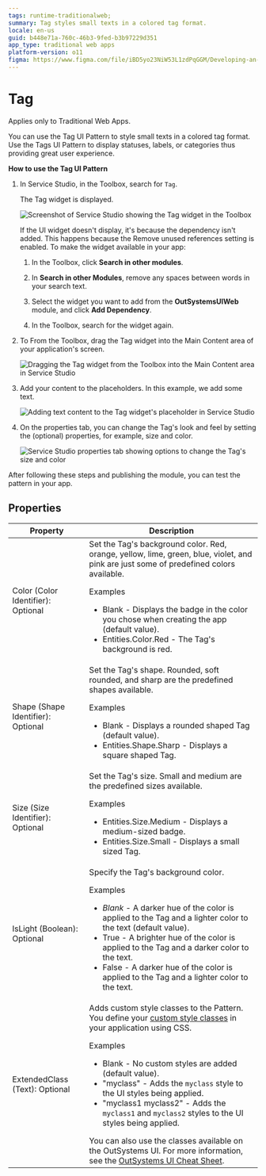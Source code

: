 ```yaml
---
tags: runtime-traditionalweb; 
summary: Tag styles small texts in a colored tag format.
locale: en-us
guid: b448e71a-760c-46b3-9fed-b3b97229d351
app_type: traditional web apps
platform-version: o11
figma: https://www.figma.com/file/iBD5yo23NiW53L1zdPqGGM/Developing-an-Application?type=design&node-id=226%3A0&mode=design&t=ANpsYvOCthr9AWot-1
---
```


# Tag

<div class="info" markdown="1">

Applies only to Traditional Web Apps.

</div>

You can use the Tag UI Pattern to style small texts in a colored tag format. Use the Tags UI Pattern to display statuses, labels, or categories thus providing great user experience.

**How to use the Tag UI Pattern**

1. In Service Studio, in the Toolbox, search for `Tag`.
  
    The Tag widget is displayed.

    ![Screenshot of Service Studio showing the Tag widget in the Toolbox](images/tag-1-ss.png "Service Studio Tag Widget")

    If the UI widget doesn't display, it's because the dependency isn't added. This happens because the Remove unused references setting is enabled. To make the widget available in your app:

    1. In the Toolbox, click **Search in other modules**.

    1. In **Search in other Modules**, remove any spaces between words in your search text.
    
    1. Select the widget you want to add from the **OutSystemsUIWeb** module, and click **Add Dependency**. 
    
    1. In the Toolbox, search for the widget again.

1. To From the Toolbox, drag the Tag widget into the Main Content area of your application's screen.

    ![Dragging the Tag widget from the Toolbox into the Main Content area in Service Studio](images/tag-2-ss.png "Drag Tag Widget to Main Content")

1. Add your content to the placeholders. In this example, we add some text.

    ![Adding text content to the Tag widget's placeholder in Service Studio](images/tag-3-ss.png "Add Content to Tag Placeholder")

1. On the properties tab, you can change the Tag's look and feel by setting the (optional) properties, for example, size and color.

    ![Service Studio properties tab showing options to change the Tag's size and color](images/tag-4-ss.png "Tag Properties Configuration")

After following these steps and publishing the module, you can test the pattern in your app.

## Properties

| **Property** | **Description** |
|---|---|
| Color (Color Identifier): Optional | Set the Tag's background color. Red, orange, yellow, lime, green, blue, violet, and pink are just some of predefined colors available. <p>Examples <ul><li>Blank - Displays the badge in the color you chose when creating the app (default value).</li><li>Entities.Color.Red - The Tag's background is red.</li></ul></p> |
| Shape (Shape Identifier): Optional | Set the Tag's shape. Rounded, soft rounded, and sharp are the predefined shapes available. <p>Examples <ul><li>Blank - Displays a rounded shaped Tag (default value).</li><li>Entities.Shape.Sharp - Displays a square shaped Tag.</li></ul></p> |
| Size (Size Identifier): Optional | Set the Tag's size. Small and medium are the predefined sizes available. <p>Examples <ul><li>Entities.Size.Medium - Displays a medium-sized badge.</li><li>Entities.Size.Small - Displays a small sized Tag.</li></ul></p> |
| IsLight (Boolean): Optional | Specify the Tag's background color. <p>Examples <ul><li>_Blank_ - A darker hue of the color is applied to the Tag and a lighter color to the text (default value).</li><li>True - A brighter hue of the color is applied to the Tag and a darker color to the text.</li><li>False - A darker hue of the color is applied to the Tag and a lighter color to the text.</li></ul></p> |
| ExtendedClass (Text): Optional | Adds custom style classes to the Pattern. You define your [custom style classes](../../../../../develop/ui/look-feel/css.md) in your application using CSS. <p>Examples <ul><li>Blank - No custom styles are added (default value).</li><li>"myclass" - Adds the ``myclass`` style to the UI styles being applied.</li><li>"myclass1 myclass2" - Adds the ``myclass1`` and ``myclass2`` styles to the UI styles being applied.</li></ul></p>You can also use the classes available on the OutSystems UI. For more information, see the [OutSystems UI Cheat Sheet](https://outsystemsui.outsystems.com/OutSystemsUIWebsite/CheatSheet). |
